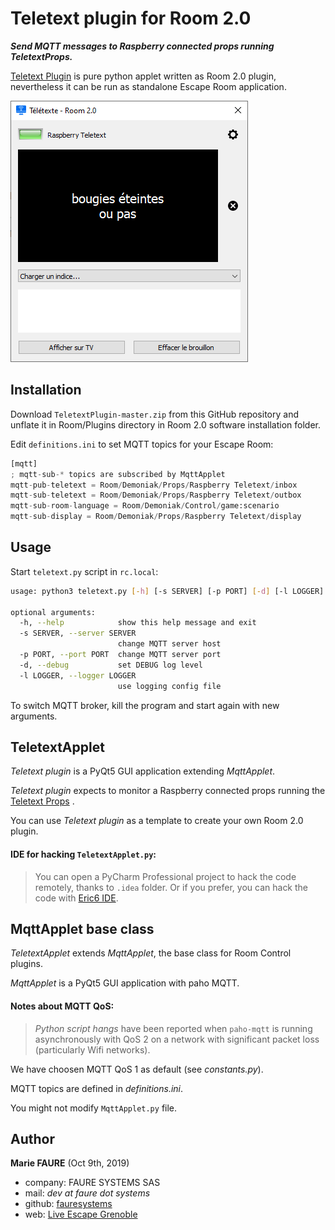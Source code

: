 ﻿# Teletext plugin for Room 2.0
***Send MQTT messages to Raspberry connected props running TeletextProps.***

[Teletext Plugin](https://github.com/fauresystems/TeletextPlugin) is pure python applet written as Room 2.0 plugin, nevertheless it can be run as standalone Escape Room application.

![](screenshot.png)


## Installation
Download `TeletextPlugin-master.zip` from this GitHub repository and unflate it in Room/Plugins directory in Room 2.0 software installation folder.

Edit `definitions.ini` to set MQTT topics for your Escape Room:
```python
[mqtt]
; mqtt-sub-* topics are subscribed by MqttApplet
mqtt-pub-teletext = Room/Demoniak/Props/Raspberry Teletext/inbox
mqtt-sub-teletext = Room/Demoniak/Props/Raspberry Teletext/outbox
mqtt-sub-room-language = Room/Demoniak/Control/game:scenario
mqtt-sub-display = Room/Demoniak/Props/Raspberry Teletext/display
``` 


## Usage
Start `teletext.py` script in `rc.local`:

```bash
usage: python3 teletext.py [-h] [-s SERVER] [-p PORT] [-d] [-l LOGGER]

optional arguments:
  -h, --help            show this help message and exit
  -s SERVER, --server SERVER
                        change MQTT server host
  -p PORT, --port PORT  change MQTT server port
  -d, --debug           set DEBUG log level
  -l LOGGER, --logger LOGGER
                        use logging config file
```

To switch MQTT broker, kill the program and start again with new arguments.


## TeletextApplet
*Teletext plugin* is a PyQt5 GUI application extending *MqttApplet*.

*Teletext plugin* expects to monitor a Raspberry connected props running the [Teletext Props](https://github.com/fauresystems/TeletextProps) .

You can use *Teletext plugin* as a template  to create your own Room 2.0 plugin.

#### IDE for hacking `TeletextApplet.py`:
> You can open a PyCharm Professional project to hack the code remotely, thanks to `.idea` folder. Or if you prefer, you can hack the code with <a href="https://eric-ide.python-projects.org/" target="_blank">Eric6 IDE</a>. 


## MqttApplet base class
*TeletextApplet* extends *MqttApplet*, the base class for Room Control plugins.
 
*MqttApplet* is a PyQt5 GUI application with paho MQTT.

#### Notes about MQTT QoS:
>*Python script hangs* have been reported when `paho-mqtt` is running asynchronously with QoS 2 on a network with significant packet loss (particularly Wifi networks).

We have choosen MQTT QoS 1 as default (see *constants.py*).

MQTT topics are defined in *definitions.ini*.

You might not modify `MqttApplet.py` file.


## Author

**Marie FAURE** (Oct 9th, 2019)
* company: FAURE SYSTEMS SAS
* mail: *dev at faure dot systems*
* github: <a href="https://github.com/fauresystems?tab=repositories" target="_blank">fauresystems</a>
* web: <a href="https://www.live-escape.net/" target="_blank">Live Escape Grenoble</a>